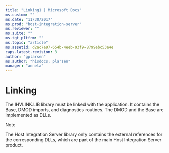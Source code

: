 ```yaml
---
title: "Linking1 | Microsoft Docs"
ms.custom: ""
ms.date: "11/30/2017"
ms.prod: "host-integration-server"
ms.reviewer: ""
ms.suite: ""
ms.tgt_pltfrm: ""
ms.topic: "article"
ms.assetid: d2ac7e97-654b-4eeb-93f9-8799ebc53a4e
caps.latest.revision: 3
author: "gplarsen"
ms.author: "hisdocs; plarsen"
manager: "anneta"
---
```

# Linking
The IHVLINK.LIB library must be linked with the application. It contains the Base, DMOD imports, and diagnostics routines. The DMOD and the Base are implemented as DLLs.  
  
> [!NOTE]
>  The Host Integration Server library only contains the external references for the corresponding DLLs, which are part of the main Host Integration Server product.